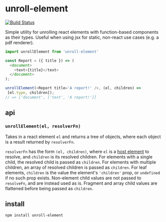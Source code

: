 # unroll-element

[![Build Status](https://travis-ci.org/justinvdm/unroll-element?branch=master)](https://travis-ci.org/justinvdm/unroll-element)

Simple utility for unrolling react elements with function-based components as their types. Useful when using jsx for static, non-react use cases (e.g. a pdf renderer).

```js
import unrollElement from 'unroll-element'

const Report = ({ title }) => (
  <document>
    <text>{title}</text>
  </document>
);

unrollElement(<Report title='A report!' />, (el, children) =>
 [el.type, children]);
// => ['document', ['text', 'A report!']]
```

## api

### `unrollElement(el, resolverFn)`
Takes in a react element `el` and returns a tree of objects, where each object is a result returned by `resolverFn`.

`resolverFn` has the form `(el, children)`, where `el` is a [host element](https://reactjs.org/docs/implementation-notes.html#mounting-host-elements) to resolve, and `children` is its resolved children. For elements with a single child, the resolved child is passed as `children`. For elements with multiple children, an array of resolved children is passed as `children`. For leaf elements, `children` is the value the element's `'children'` prop, or `undefined` if no such prop exists. Non-element child values are not passed to `resolveFn`, and are instead used as is. Fragment and array child values are flattened before being passed as `children`.

## install

```
npm install unroll-element
```
